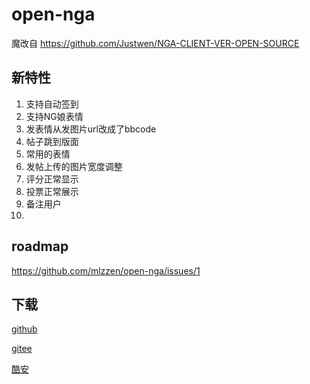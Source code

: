 # open-nga

魔改自 https://github.com/Justwen/NGA-CLIENT-VER-OPEN-SOURCE

## 新特性

1. 支持自动签到
2. 支持NG娘表情
3. 发表情从发图片url改成了bbcode
4. 帖子跳到版面
5. 常用的表情
6. 发帖上传的图片宽度调整
7. 评分正常显示
8. 投票正常展示
9. 备注用户
10. 

## roadmap

https://github.com/mlzzen/open-nga/issues/1

## 下载

[github](https://github.com/mlzzen/open-nga/releases)

[gitee](https://gitee.com/mlzzen/open-nga/releases)

[酷安](http://www.coolapk.com/u/1683318)
